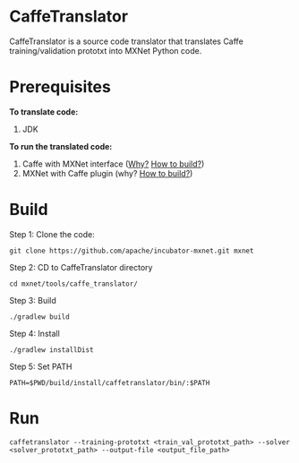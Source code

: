 # CaffeTranslator
CaffeTranslator is a source code translator that translates Caffe training/validation prototxt into MXNet Python code. 

# Prerequisites
**To translate code:**
1. JDK

**To run the translated code:**
1. Caffe with MXNet interface ([Why?](faq.md#why_caffe) [How to build?](https://github.com/apache/incubator-mxnet/tree/master/plugin/caffe#install-caffe-with-mxnet-interface))
2. MXNet with Caffe plugin (why? [How to build?](https://github.com/apache/incubator-mxnet/tree/master/plugin/caffe#compile-with-caffe))

# Build
Step 1: Clone the code:
```
git clone https://github.com/apache/incubator-mxnet.git mxnet
```
Step 2: CD to CaffeTranslator directory
```
cd mxnet/tools/caffe_translator/
```
Step 3: Build
```
./gradlew build
```
Step 4: Install
```
./gradlew installDist
```
Step 5: Set PATH
```
PATH=$PWD/build/install/caffetranslator/bin/:$PATH
```

# Run
```
caffetranslator --training-prototxt <train_val_prototxt_path> --solver <solver_prototxt_path> --output-file <output_file_path>
```
